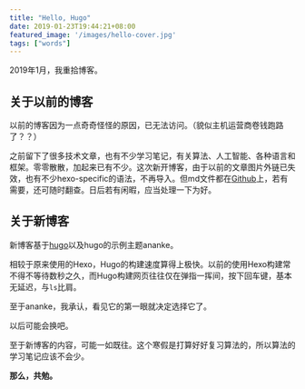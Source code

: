 ```yaml
---
title: "Hello, Hugo"
date: 2019-01-23T19:44:21+08:00
featured_image: '/images/hello-cover.jpg'
tags: ["words"]
---
```


2019年1月，我重拾博客。

<!--more-->

## 关于以前的博客

以前的博客因为一点奇奇怪怪的原因，已无法访问。（貌似主机运营商卷钱跑路了？？）

之前留下了很多技术文章，也有不少学习笔记，有关算法、人工智能、各种语言和框架。零零散散，加起来已有不少。这次新开博客，由于以前的文章图片外链已失效，也有不少hexo-specific的语法，不再导入。但md文件都在[Github](https://github.com/linyxus/linro-hexo)上，若有需要，还可随时翻查。日后若有闲暇，应当处理一下为好。

## 关于新博客

新博客基于[hugo](https://gohugo.io)以及hugo的示例主题ananke。

相较于原来使用的Hexo，Hugo的构建速度算得上极快。以前的使用Hexo构建常不得不等待数秒之久，而Hugo构建网页往往仅在弹指一挥间，按下回车键，基本无延迟，与`ls`比肩。

至于ananke，我承认，看见它的第一眼就决定选择它了。

以后可能会换吧。

至于新博客的内容，可能一如既往。这个寒假是打算好好复习算法的，所以算法的学习笔记应该不会少。

**那么，共勉。**